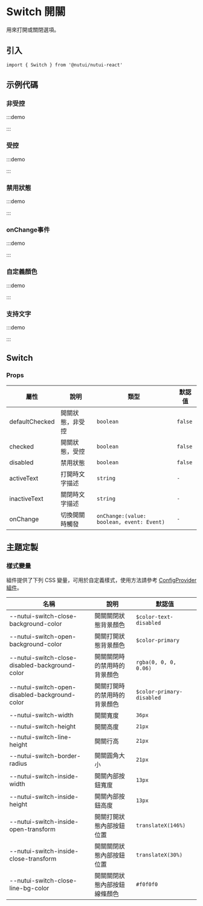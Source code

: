 # Switch 開關

用來打開或關閉選項。

## 引入

```tsx
import { Switch } from '@nutui/nutui-react'
```

## 示例代碼

### 非受控

:::demo

<CodeBlock src='h5/demo1.tsx'></CodeBlock>

:::

### 受控

:::demo

<CodeBlock src='h5/demo2.tsx'></CodeBlock>

:::

### 禁用狀態

:::demo

<CodeBlock src='h5/demo3.tsx'></CodeBlock>

:::

### onChange事件

:::demo

<CodeBlock src='h5/demo4.tsx'></CodeBlock>

:::

### 自定義顏色

:::demo

<CodeBlock src='h5/demo5.tsx'></CodeBlock>

:::

### 支持文字

:::demo

<CodeBlock src='h5/demo6.tsx'></CodeBlock>

:::

## Switch

### Props

| 屬性 | 說明 | 類型 | 默認值 |
| --- | --- | --- | --- |
| defaultChecked | 開關狀態，非受控 | `boolean` | `false` |
| checked | 開關狀態，受控 | `boolean` | `false` |
| disabled | 禁用狀態 | `boolean` | `false` |
| activeText | 打開時文字描述 | `string` | `-` |
| inactiveText | 關閉時文字描述 | `string` | `-` |
| onChange | 切換開關時觸發 | `onChange:(value: boolean, event: Event)` | `-` |

## 主題定製

### 樣式變量

組件提供了下列 CSS 變量，可用於自定義樣式，使用方法請參考 [ConfigProvider 組件](#/zh-CN/component/configprovider)。

| 名稱 | 說明 | 默認值 |
| --- | --- | --- |
| \--nutui-switch-close-background-color | 開關關閉狀態背景顏色 | `$color-text-disabled` |
| \--nutui-switch-open-background-color | 開關打開狀態背景顏色 | `$color-primary` |
| \--nutui-switch-close-disabled-background-color | 開關關閉時的禁用時的背景顏色 | `rgba(0, 0, 0, 0.06)` |
| \--nutui-switch-open-disabled-background-color | 開關打開時的禁用時的背景顏色 | `$color-primary-disabled` |
| \--nutui-switch-width | 開關寬度 | `36px` |
| \--nutui-switch-height | 開關高度 | `21px` |
| \--nutui-switch-line-height | 開關行高 | `21px` |
| \--nutui-switch-border-radius | 開關圓角大小 | `21px` |
| \--nutui-switch-inside-width | 開關內部按鈕寬度 | `13px` |
| \--nutui-switch-inside-height | 開關內部按鈕高度 | `13px` |
| \--nutui-switch-inside-open-transform | 開關打開狀態內部按鈕位置 | `translateX(146%)` |
| \--nutui-switch-inside-close-transform | 開關關閉狀態內部按鈕位置 | `translateX(30%)` |
| \--nutui-switch-close-line-bg-color | 開關關閉狀態內部按鈕線條顏色 | `#f0f0f0` |
